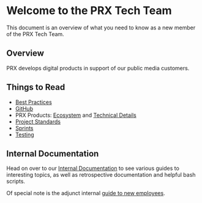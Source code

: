 # Welcome to the PRX Tech Team

This document is an overview of what you need to know as a new member of the PRX Tech Team.

## Overview

PRX develops digital products in support of our public media customers.

## Things to Read

* [Best Practices](Best-Practices.md)
* [GitHub](Issue-Management.md)
* PRX Products: [Ecosystem](Product-ecosystem.md) and [Technical Details](Service-Overview.md)
* [Project Standards](Project-Standards.md)
* [Sprints](Sprints.md)
* [Testing](User-testing.md)

## Internal Documentation

Head on over to our [Internal
Documentation](https://github.com/PRX/internal/README.md) to see various
guides to interesting topics, as well as retrospective documentation and
helpful bash scripts.

Of special note is the adjunct internal [guide to new
employees](https://github.com/PRX/internal/blob/master/guides/new_employee.md).

